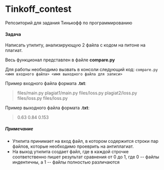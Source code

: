 # Tinkoff_contest
Репозиторий для задания Тинькофф по программированию

#### Задача
Написать утилиту, анализирующую 2 файла с кодом на питоне на плагиат.

Весь функционал представлен в файле **compare.py**

Для работы необходимо вызвать в консоли следующий код:
`compare.py <имя входного файла> <имя выходного файла для записи>`

Пример входного файла формата **.txt**:
> files/main.py plagiat1/main.py
> files/loss.py plagiat2/loss.py
> files/loss.py files/loss.py

Пример выходного файла формата **.txt**:
> 0.63
> 0.84
> 0.153

##### Примечание
- Утилита принимает на вход файл, в котором содержится строки пар файлов, которые необходимо проеврить на антиплагиат.
- На выход утилита создает файл, где в каждой строчке соответственно пишет результат сравнения от 0 до 1, где 0 -- файлы индентичны, а 1 -- файлы полностью различаются

